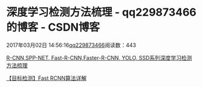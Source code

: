 # 深度学习检测方法梳理 - qq229873466的博客 - CSDN博客

2017年03月02日 14:56:16[qq229873466](https://me.csdn.net/qq229873466)阅读数：443


[R-CNN,SPP-NET, Fast-R-CNN,Faster-R-CNN, YOLO, SSD系列深度学习检测方法梳理](http://www.cnblogs.com/venus024/p/5717766.html)

[【目标检测】Fast RCNN算法详解](http://m.blog.csdn.net/article/details?id=51036677)

